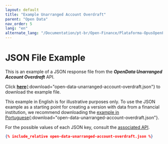 ```yaml
---
layout: default
title: "Example Unarranged Account Overdraft"
parent: "Open Data"
nav_order: 5
lang: "en"
alternate_lang: "/Documentation/pt-br/Open-Finance/Plataforma-OpusOpenFinance/Integração/apis-dados-abertos/DadosAbertos-Unarranged/"
---
```


# JSON File Example

This is an example of a JSON response file from the ***OpenData Unarranged Account Overdraft*** API.

Click [**here**](open-data-unarranged-account-overdraft.json){:download="open-data-unarranged-account-overdraft.json"} to download the example file.

This example in English is for illustrative purposes only. To use the JSON example as a starting point for creating a version with data from a financial institution, we recommend downloading the [example in Portuguese](../../../../pt-br/Open-Finance/Plataforma-OpusOpenFinance/apis-dados-abertos/open-data-unarranged-account-overdraft.json){:download="open-data-unarranged-account-overdraft.json"}.

For the possible values of each JSON key, consult the [associated API][Link-API].

```json
{% include_relative open-data-unarranged-account-overdraft.json %}
```

[Link-API]: ../../../../swagger-ui/index.html?api=en-open-data-unarranged
